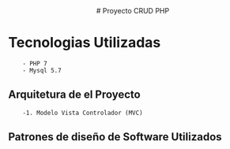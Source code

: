 
<center> # Proyecto CRUD PHP </center>
	
# Tecnologias Utilizadas
		- PHP 7
		- Mysql 5.7


## Arquitetura de el Proyecto
		-1. Modelo Vista Controlador (MVC)

	
## Patrones de diseño de Software Utilizados

	
